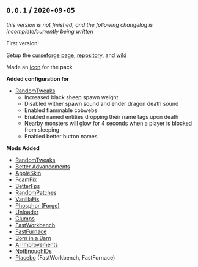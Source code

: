 ## `0.0.1` / `2020-09-05`

_this version is not finished, and the following changelog is incomplete/currently being written_

First version!

Setup the [curseforge page](https://www.curseforge.com/minecraft/modpacks/metanoia), [repository](https://github.com/06000208/metanoia), and [wiki](https://github.com/06000208/metanoia/wiki)

Made an [icon](https://github.com/06000208/metanoia/tree/master/assets) for the pack

**Added configuration for**

- [RandomTweaks](https://www.curseforge.com/minecraft/mc-mods/randomtweaks)
  - Increased black sheep spawn weight
  - Disabled wither spawn sound and ender dragon death sound
  - Enabled flammable cobwebs
  - Enabled named entities dropping their name tags upon death
  - Nearby monsters will glow for 4 seconds when a player is blocked from sleeping
  - Enabled better button names

**Mods Added**

- [RandomTweaks](https://www.curseforge.com/minecraft/mc-mods/randomtweaks)
- [Better Advancements](https://www.curseforge.com/minecraft/mc-mods/better-advancements)
- [AppleSkin](https://www.curseforge.com/minecraft/mc-mods/appleskin)
- [FoamFix](https://www.curseforge.com/minecraft/mc-mods/foamfix-optimization-mod)
- [BetterFps](https://www.curseforge.com/minecraft/mc-mods/betterfps)
- [RandomPatches](https://www.curseforge.com/minecraft/mc-mods/randompatches)
- [VanillaFix](https://www.curseforge.com/minecraft/mc-mods/vanillafix)
- [Phosphor (Forge)](https://www.curseforge.com/minecraft/mc-mods/phosphor-forge)
- [Unloader](https://www.curseforge.com/minecraft/mc-mods/unloader)
- [Clumps](https://www.curseforge.com/minecraft/mc-mods/clumps)
- [FastWorkbench](https://www.curseforge.com/minecraft/mc-mods/fastworkbench)
- [FastFurnace](https://www.curseforge.com/minecraft/mc-mods/fastfurnace)
- [Born in a Barn](https://www.curseforge.com/minecraft/mc-mods/born-in-a-barn)
- [AI Improvements](https://www.curseforge.com/minecraft/mc-mods/ai-improvements)
- [NotEnoughIDs](https://www.curseforge.com/minecraft/mc-mods/notenoughids)
- [Placebo](https://www.curseforge.com/minecraft/mc-mods/placebo) (FastWorkbench, FastFurnace)
